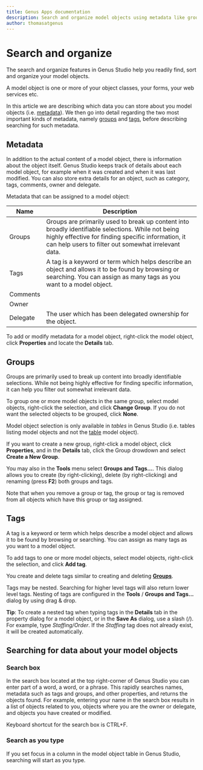```yaml
---
title: Genus Apps documentation
description: Search and organize model objects using metadata like groups, tags etc.
author: thomasatgenus
---
```

# Search and organize

The search and organize features in Genus Studio help you readily find, sort and organize your model objects.

A model object is one or more of your object classes, your forms, your web services etc.

In this article we are describing which data you can store about you model objects (i.e. [metadata](#metadata)). We then go into detail regarding the two most important kinds of metadata, namely [groups](#groups) and [tags](#tags), before describing searching for such metadata.

## Metadata

In addition to the actual content of a model object, there is information about the object itself. Genus Studio keeps track of details about each model object, for example when it was created and when it was last modified. You can also store extra details for an object, such as category, tags, comments, owner and delegate.

Metadata that can be assigned to a model object:

| Name        | Description                      |
| ----------- | -------------------------------- |
| Groups      | Groups are primarily used to break up content into broadly identifiable selections. While not being highly effective for finding specific information, it can help users to filter out somewhat irrelevant data. |
| Tags        | A tag is a keyword or term which helps describe an object and allows it to be found by browsing or searching. You can assign as many tags as you want to a model object. |
| Comments    | |
| Owner       | |
| Delegate    | The user which has been delegated ownership for the object. |

To add or modify metadata for a model object, right-click the model object, click **Properties** and locate the **Details** tab.

## Groups

Groups are primarily used to break up content into broadly identifiable selections. While not being highly effective for finding specific information, it can help you  filter out somewhat irrelevant data.

To group one or more model objects in the same group, select model objects, right-click the selection, and click **Change Group**. If you do not want the selected objects to be grouped, click **None**.

Model object selection is only available in _tables_ in Genus Studio (i.e. tables listing model objects and not the [table](../user-interface/tables/index.md) model object).

If you want to create a new group, right-click a model object, click **Properties**, and in the **Details** tab, click the Group drowdown and select **Create a New Group**.

You may also in the **Tools** menu select **Groups and Tags...**. This dialog allows you to create (by right-clicking), delete (by right-clicking) and renaming (press **F2**) both groups and tags.

Note that when you remove a group or tag, the group or tag is removed from all objects which have this group or tag assigned.

## Tags

A tag is a keyword or term which helps describe a model object and allows it to be found by browsing or searching. You can assign as many tags as you want to a model object.

To add tags to one or more model objects, select model objects, right-click the selection, and click **Add tag**.

You create and delete tags similar to creating and deleting **[Groups](#groups)**.

Tags may be nested. Searching for higher level tags will also return lower level tags. Nesting of tags are configured in the **Tools** / **Groups and Tags...** dialog by using drag & drop.

**Tip**: To create a nested tag when typing tags in the **Details** tab in the property dialog for a model object, or in the **Save As** dialog, use a slash (/). For example, type _Staffing/Order_. If the _Staffing_ tag does not already exist, it will be created automatically.

## Searching for data about your model objects

### Search box

In the search box located at the top right-corner of Genus Studio you can enter part of a word, a word, or a phrase. This rapidly searches names, metadata such as tags and groups, and other properties, and returns the objects found. For example, entering your name in the search box results in a list of objects related to you, objects where you are the owner or delegate, and objects you have created or modified.

Keyboard shortcut for the search box is CTRL+F.

### Search as you type

If you set focus in a column in the model object table in Genus Studio, searching will start as you type.
